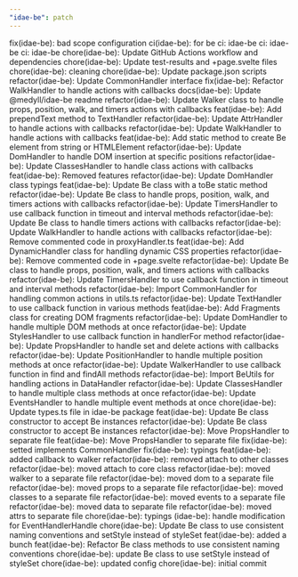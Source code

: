 ```yaml
---
"idae-be": patch
---
```


fix(idae-be): bad scope configuration
ci(idae-be): for be
ci: idae-be
ci: idae-be
ci: idae-be
chore(idae-be): Update GitHub Actions workflow and dependencies
chore(idae-be): Update test-results and +page.svelte files
chore(idae-be): cleaning
chore(idae-be): Update package.json scripts
refactor(idae-be): Update CommonHandler interface
fix(idae-be): Refactor WalkHandler to handle actions with callbacks
docs(idae-be): Update @medyll/idae-be readme
refactor(idae-be): Update Walker  class to handle props, position, walk, and timers actions with callbacks
feat(idae-be): Add prependText method to TextHandler
refactor(idae-be): Update AttrHandler to handle actions with callbacks
refactor(idae-be): Update WalkHandler to handle actions with callbacks
feat(idae-be): Add static method to create Be element from string or HTMLElement
refactor(idae-be): Update DomHandler to handle DOM insertion at specific positions
refactor(idae-be): Update ClassesHandler to handle class actions with callbacks
feat(idae-be): Removed features
refactor(idae-be): Update DomHandler class typings
feat(idae-be): Update Be class with a toBe static method
refactor(idae-be): Update Be class to handle props, position, walk, and timers actions with callbacks
refactor(idae-be): Update TimersHandler to use callback function in timeout and interval methods
refactor(idae-be): Update Be class to handle timers actions with callbacks
refactor(idae-be): Update WalkHandler to handle actions with callbacks
refactor(idae-be): Remove commented code in proxyHandler.ts
feat(idae-be): Add DynamicHandler class for handling dynamic CSS properties
refactor(idae-be): Remove commented code in +page.svelte
refactor(idae-be): Update Be class to handle props, position, walk, and timers actions with callbacks
refactor(idae-be): Update TimersHandler to use callback function in timeout and interval methods
refactor(idae-be): Import CommonHandler for handling common actions in utils.ts
refactor(idae-be): Update TextHandler to use callback function in various methods
feat(idae-be): Add Fragments class for creating DOM fragments
refactor(idae-be): Update DomHandler to handle multiple DOM methods at once
refactor(idae-be): Update StylesHandler to use callback function in handlerFor method
refactor(idae-be): Update PropsHandler to handle set and delete actions with callbacks
refactor(idae-be): Update PositionHandler to handle multiple position methods at once
refactor(idae-be): Update WalkerHandler to use callback function in find and findAll methods
refactor(idae-be): Import BeUtils for handling actions in DataHandler
refactor(idae-be): Update ClassesHandler to handle multiple class methods at once
refactor(idae-be): Update EventsHandler to handle multiple event methods at once
chore(idae-be): Update types.ts file in idae-be package
feat(idae-be): Update Be class constructor to accept Be instances
refactor(idae-be): Update Be class constructor to accept Be instances
refactor(idae-be): Move PropsHandler to separate file
feat(idae-be): Move PropsHandler to separate file
fix(idae-be):  setted implements CommonHandler
fix(idae-be):  typings
feat(idae-be): added callback to walker
refactor(idae-be): removed attach  to other  classes
refactor(idae-be): moved attach  to core class
refactor(idae-be): moved walker  to a separate file
refactor(idae-be): moved dom  to a separate file
refactor(idae-be): moved props  to a separate file
refactor(idae-be): moved classes  to a separate file
refactor(idae-be): moved events  to a separate file
refactor(idae-be): moved data  to separate file
refactor(idae-be): moved attrs to separate file
chore(idae-be): typings
(idae-be): handle modification for EventHandlerHandle
chore(idae-be): Update Be class to use consistent naming conventions and setStyle instead of styleSet
feat(idae-be): added a bunch
feat(idae-be): Refactor Be class methods to use consistent naming conventions
chore(idae-be): update Be class to use setStyle instead of styleSet
chore(idae-be): updated config
chore(idae-be): initial commit
